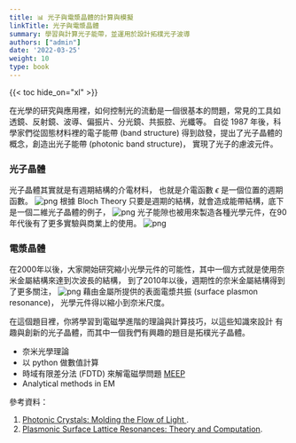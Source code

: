 ```yaml
---
title: 📊 光子與電漿晶體的計算與模擬
linkTitle: 光子與電漿晶體
summary: 學習與計算光子能帶，並運用於設計拓樸光子波導
authors: ["admin"]
date: '2022-03-25'
weight: 10
type: book
---
```


{{< toc hide_on="xl" >}}

在光學的研究與應用裡，如何控制光的流動是一個很基本的問題，常見的工具如
透鏡、反射鏡、波導、偏振片、分光鏡、共振腔、光纖等。
自從 1987 年後，科學家們從固態材料裡的電子能帶 (band structure)
得到啟發，提出了光子晶體的概念，創造出光子能帶 (photonic band structure)，
實現了光子的慮波元件。
### 光子晶體
光子晶體其實就是有週期結構的介電材料，
也就是介電函數 $\epsilon$ 是一個位置的週期函數。
![png](/uploads/pc_1.png)
根據 Bloch Theory 只要是週期的結構，就會造成能帶結構，底下是一個二維光子晶體的例子，
![png](/uploads/pc_2.png)
光子能隙也被用來製造各種光學元件，在90年代後有了更多實驗與商業上的使用。
![png](/uploads/pc_3.png)
### 電漿晶體
在2000年以後，大家開始研究縮小光學元件的可能性，其中一個方式就是使用奈米金屬結構來達到次波長的結構，
到了2010年以後，週期性的奈米金屬結構得到了更多關注，
![png](/uploads/pc_4.png)
藉由金屬所提供的表面電漿共振 (surface plasmon resonance)， 光學元件得以縮小到奈米尺度。

在這個題目裡，你將學習到電磁學進階的理論與計算技巧，以這些知識來設計
有趣與創新的光子晶體，而其中一個我們有興趣的題目是拓樸光子晶體。

- 奈米光學理論
- 以 python 做數值計算 
- 時域有限差分法 (FDTD) 來解電磁學問題 [MEEP](https://meep.readthedocs.io/en/latest/)
- Analytical methods in EM





參考資料：
1. [Photonic Crystals: Molding the Flow of Light ](http://ab-initio.mit.edu/book/photonic-crystals-book.pdf).
2. [Plasmonic Surface Lattice Resonances: Theory and Computation](https://pubs.acs.org/doi/10.1021/acs.accounts.9b00312).



